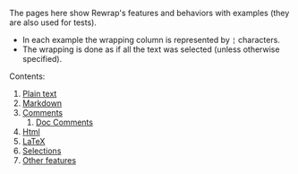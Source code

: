 The pages here show Rewrap's features and behaviors with examples (they are also used for tests).
- In each example the wrapping column is represented by `¦` characters.
- The wrapping is done as if all the text was selected (unless otherwise specified).

Contents:
1. [Plain text](1-Plaintext.md)
2. [Markdown](2-Markdown.md)
3. [Comments](3-Comments.md)
   1. [Doc Comments](3.1-DocComments.md)
4. [Html](4-Html.md)
5. [LaTeX](5-LaTeX.md)
6. [Selections](6-Selections.md)
7. [Other features](7-OtherFeatures.md)